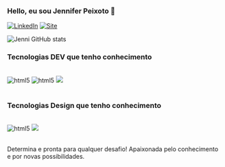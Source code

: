 
### Hello, eu sou Jennifer Peixoto 👋

[![LinkedIn](https://img.shields.io/badge/LinkedIn-0077B5?style=for-the-badge&logo=linkedin&logoColor=white)](https://www.linkedin.com/in/jennifer-peixoto) 
[![Site](https://img.shields.io/website?label=jenni-designer.netlify.app&style=for-the-badge&url=https://jenni-designer.netlify.app/)](https://jenni-designer.netlify.app/)

![Jenni GitHub stats](https://github-readme-stats.vercel.app/api?username=jenniferpp&show_icons=true&theme=dracula)


### Tecnologias DEV que tenho conhecimento
<div style="display: inline_block"><br>
    <img src="https://img.shields.io/badge/HTML5-E34F26?style=for-the-badge&logo=html5&logoColor=white" alt="html5" aling="center">
    <img src="https://img.shields.io/badge/CSS3-1572B6?style=for-the-badge&logo=css3&logoColor=white" alt="html5" aling="center">
    <img src="https://img.shields.io/badge/JavaScript-F7DF1E?style=for-the-badge&logo=javascript&logoColor=black">
</div><br/>

### Tecnologias Design que tenho conhecimento
<div style="display: inline_block"><br>
    <img src="https://aleen42.github.io/badges/src/photoshop.svg" alt="html5" aling="center">
    <img src="https://aleen42.github.io/badges/src/illustrator.svg">
</div><br/>

Determina e pronta para qualquer desafio! Apaixonada pelo conhecimento e por novas possibilidades.

